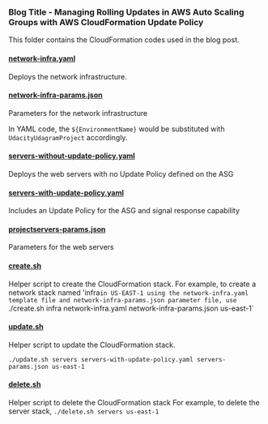 ### Blog Title - Managing Rolling Updates in AWS Auto Scaling Groups with AWS CloudFormation Update Policy
This folder contains the CloudFormation codes used in the blog post.


#### [network-infra.yaml](network-infra.yaml)
Deploys the network infrastructure.

#### [network-infra-params.json](network-infra-params.json)
Parameters for the network infrastructure

In YAML code, the `${EnvironmentName}` would be substituted with `UdacityUdagramProject` accordingly.

#### [servers-without-update-policy.yaml](servers-without-update-policy.yaml)
Deploys the web servers with no Update Policy defined on the ASG

#### [servers-with-update-policy.yaml](servers-with-update-policy.yaml)
Includes an Update Policy for the ASG and signal response capability

#### [projectservers-params.json](servers-params.json)
Parameters for the web servers

#### [create.sh](create.sh)
Helper script to create the CloudFormation stack.
For example, 
to create a network stack named 'infra` in US-EAST-1 using the network-infra.yaml template file and network-infra-params.json parameter file, use 
` ./create.sh infra network-infra.yaml network-infra-params.json us-east-1`

#### [update.sh](update.sh)
Helper script to update the CloudFormation stack.

`./update.sh servers servers-with-update-policy.yaml servers-params.json us-east-1`
#### [delete.sh](delete.sh)
Helper script to delete the CloudFormation stack
For example, to delete the server stack,
`./delete.sh servers us-east-1`
